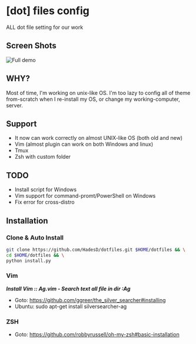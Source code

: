 # [dot] files config

ALL dot file setting for our work

## Screen Shots

![Full demo](https://i.imgur.com/eXeqQxd.jpg)

## WHY?

Most of time, I'm working on unix-like OS.
I'm too lazy to config all of theme from-scratch when I re-install my OS, or change my working-computer, server.

## Support

- It now can work correctly on almost UNIX-like OS (both old and new)
- Vim (almost plugin can work on both Windows and linux)
- Tmux
- Zsh with custom folder

## TODO

- Install script for Windows
- Vim support for command-promt/PowerShell on Windows
- Fix error for cross-distro

## Installation

### Clone & Auto Install

```bash
git clone https://github.com/HadesD/dotfiles.git $HOME/dotfiles && \
cd $HOME/dotfiles && \
python install.py
```

### Vim

_**Install Vim :: Ag.vim - Search text all file in dir :Ag**_

- Goto: https://github.com/ggreer/the_silver_searcher#installing
- Ubuntu: sudo apt-get install silversearcher-ag

### ZSH

- Goto: https://github.com/robbyrussell/oh-my-zsh#basic-installation

